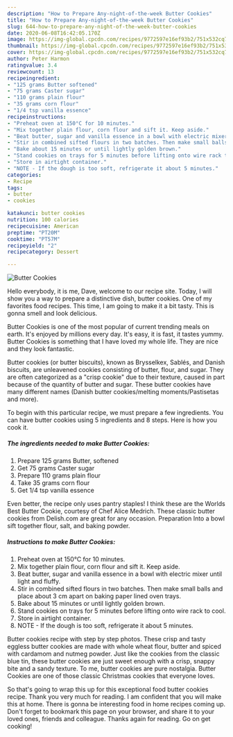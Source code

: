 ```yaml
---
description: "How to Prepare Any-night-of-the-week Butter Cookies"
title: "How to Prepare Any-night-of-the-week Butter Cookies"
slug: 644-how-to-prepare-any-night-of-the-week-butter-cookies
date: 2020-06-08T16:42:05.170Z
image: https://img-global.cpcdn.com/recipes/9772597e16ef93b2/751x532cq70/butter-cookies-recipe-main-photo.jpg
thumbnail: https://img-global.cpcdn.com/recipes/9772597e16ef93b2/751x532cq70/butter-cookies-recipe-main-photo.jpg
cover: https://img-global.cpcdn.com/recipes/9772597e16ef93b2/751x532cq70/butter-cookies-recipe-main-photo.jpg
author: Peter Harmon
ratingvalue: 3.4
reviewcount: 13
recipeingredient:
- "125 grams Butter softened"
- "75 grams Caster sugar"
- "110 grams plain flour"
- "35 grams corn flour"
- "1/4 tsp vanilla essence"
recipeinstructions:
- "Preheat oven at 150°C for 10 minutes."
- "Mix together plain flour, corn flour and sift it. Keep aside."
- "Beat butter, sugar and vanilla essence in a bowl with electric mixer until light and fluffy."
- "Stir in combined sifted flours in two batches. Then make small balls and place about 3 cm apart on baking paper lined oven trays."
- "Bake about 15 minutes or until lightly golden brown."
- "Stand cookies on trays for 5 minutes before lifting onto wire rack to cool."
- "Store in airtight container."
- "NOTE - If the dough is too soft, refrigerate it about 5 minutes."
categories:
- Recipe
tags:
- butter
- cookies

katakunci: butter cookies 
nutrition: 100 calories
recipecuisine: American
preptime: "PT20M"
cooktime: "PT57M"
recipeyield: "2"
recipecategory: Dessert

---
```



![Butter Cookies](https://img-global.cpcdn.com/recipes/9772597e16ef93b2/751x532cq70/butter-cookies-recipe-main-photo.jpg)

Hello everybody, it is me, Dave, welcome to our recipe site. Today, I will show you a way to prepare a distinctive dish, butter cookies. One of my favorites food recipes. This time, I am going to make it a bit tasty. This is gonna smell and look delicious.

Butter Cookies is one of the most popular of current trending meals on earth. It's enjoyed by millions every day. It's easy, it is fast, it tastes yummy. Butter Cookies is something that I have loved my whole life. They are nice and they look fantastic.

Butter cookies (or butter biscuits), known as Brysselkex, Sablés, and Danish biscuits, are unleavened cookies consisting of butter, flour, and sugar. They are often categorized as a &#34;crisp cookie&#34; due to their texture, caused in part because of the quantity of butter and sugar. These butter cookies have many different names (Danish butter cookies/melting moments/Pastisetas and more).


To begin with this particular recipe, we must prepare a few ingredients. You can have butter cookies using 5 ingredients and 8 steps. Here is how you cook it.

<!--inarticleads1-->

##### The ingredients needed to make Butter Cookies:

1. Prepare 125 grams Butter, softened
1. Get 75 grams Caster sugar
1. Prepare 110 grams plain flour
1. Take 35 grams corn flour
1. Get 1/4 tsp vanilla essence


Even better, the recipe only uses pantry staples! I think these are the Worlds Best Butter Cookie, courtesy of Chef Alice Medrich. These classic butter cookies from Delish.com are great for any occasion. Preparation Into a bowl sift together flour, salt, and baking powder. 

<!--inarticleads2-->

##### Instructions to make Butter Cookies:

1. Preheat oven at 150°C for 10 minutes.
1. Mix together plain flour, corn flour and sift it. Keep aside.
1. Beat butter, sugar and vanilla essence in a bowl with electric mixer until light and fluffy.
1. Stir in combined sifted flours in two batches. Then make small balls and place about 3 cm apart on baking paper lined oven trays.
1. Bake about 15 minutes or until lightly golden brown.
1. Stand cookies on trays for 5 minutes before lifting onto wire rack to cool.
1. Store in airtight container.
1. NOTE - If the dough is too soft, refrigerate it about 5 minutes.


Butter cookies recipe with step by step photos. These crisp and tasty eggless butter cookies are made with whole wheat flour, butter and spiced with cardamom and nutmeg powder. Just like the cookies from the classic blue tin, these butter cookies are just sweet enough with a crisp, snappy bite and a sandy texture. To me, butter cookies are pure nostalgia. Butter Cookies are one of those classic Christmas cookies that everyone loves. 

So that's going to wrap this up for this exceptional food butter cookies recipe. Thank you very much for reading. I am confident that you will make this at home. There is gonna be interesting food in home recipes coming up. Don't forget to bookmark this page on your browser, and share it to your loved ones, friends and colleague. Thanks again for reading. Go on get cooking!
